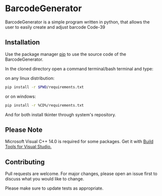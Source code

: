 # BarcodeGenerator

BarcodeGenerator is a simple program written in python, that allows the user to easily create and adjust barcode Code-39

## Installation

Use the package manager [pip](https://pip.pypa.io/en/stable/) to use the source code of the BarcodeGenerator.

In the cloned directory open a command terminal/bash terminal and type:

on any linux distribution: 
```bash
pip install -r $PWD/requirements.txt
```

or on windows: 
```bash
pip install -r %CD%/requirements.txt
```

And for both install tkinter through system's repository.

## Please Note
Microsoft Visual C++ 14.0 is required for some packages. Get it with [Build Tools for Visual Studio.](https://visualstudio.microsoft.com/downloads/)


## Contributing
Pull requests are welcome. For major changes, please open an issue first to discuss what you would like to change.

Please make sure to update tests as appropriate.
